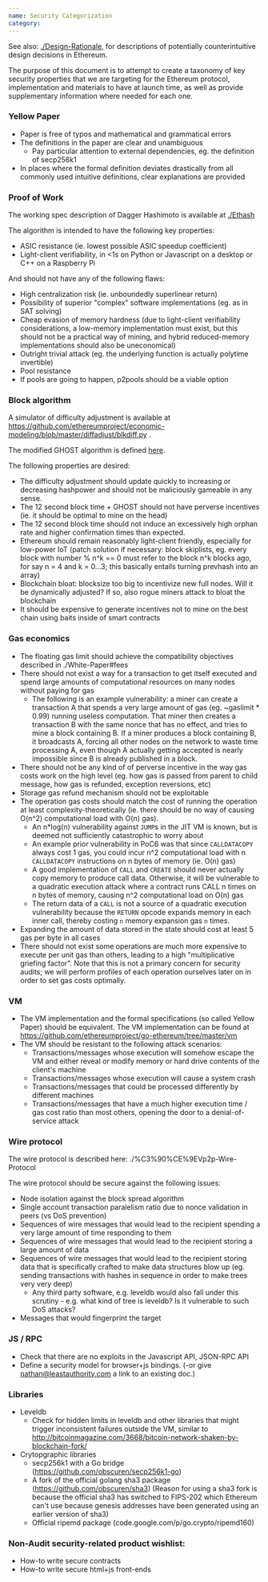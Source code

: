 ```yaml
---
name: Security Categorization
category: 
---
```


See also: [./Design-Rationale](./Design-Rationale), for descriptions of potentially counterintuitive design decisions in Ethereum.

The purpose of this document is to attempt to create a taxonomy of key security properties that we are targeting for the Ethereum protocol, implementation and materials to have at launch time, as well as provide supplementary information where needed for each one.

### Yellow Paper

* Paper is free of typos and mathematical and grammatical errors
* The definitions in the paper are clear and unambiguous
  * Pay particular attention to external dependencies, eg. the definition of secp256k1
* In places where the formal definition deviates drastically from all commonly used intuitive definitions, clear explanations are provided

### Proof of Work

The working spec description of Dagger Hashimoto is available at  [./Ethash](./Ethash)

The algorithm is intended to have the following key properties:

* ASIC resistance (ie. lowest possible ASIC speedup coefficient)
* Light-client verifiability, in <1s on Python or Javascript on a desktop or C++ on a Raspberry Pi

And should not have any of the following flaws:

* High centralization risk (ie. unboundedly superlinear return)
* Possibility of superior "complex" software implementations (eg. as in SAT solving)
* Cheap evasion of memory hardness (due to light-client verifiability considerations, a low-memory implementation must exist, but this should not be a practical way of mining, and hybrid reduced-memory implementations should also be uneconomical)
* Outright trivial attack (eg. the underlying function is actually polytime invertible)
* Pool resistance
* If pools are going to happen, p2pools should be a viable option

### Block algorithm

A simulator of difficulty adjustment is available at https://github.com/ethereumproject/economic-modeling/blob/master/diffadjust/blkdiff.py .

The modified GHOST algorithm is defined [here](./White-Paper#modified-ghost-implementation).

The following properties are desired:

* The difficulty adjustment should update quickly to increasing or decreasing hashpower and should not be maliciously gameable in any sense.
* The 12 second block time + GHOST should not have perverse incentives (ie. it should be optimal to mine on the head)
* The 12 second block time should not induce an excessively high orphan rate and higher confirmation times than expected.
* Ethereum should remain reasonably light-client friendly, especially for low-power IoT (patch solution if necessary: block skiplists, eg. every block with number % n^k == 0 must refer to the block n^k blocks ago, for say n = 4 and k = 0...3; this basically entails turning prevhash into an array)
* Blockchain bloat: blocksize too big to incentivize new full nodes. Will it be dynamically adjusted? If so,  also rogue miners attack to bloat the blockchain
* It should be expensive to generate incentives not to mine on the best chain using baits inside of smart contracts

### Gas economics

* The floating gas limit should achieve the compatibility objectives described in ./White-Paper#fees
* There should not exist a way for a transaction to get itself executed and spend large amounts of computational resources on many nodes without paying for gas
    * The following is an example vulnerability: a miner can create a transaction A that spends a very large amount of gas (eg. ~gaslimit * 0.99) running useless computation. That miner then creates a transaction B with the same nonce that has no effect, and tries to mine a block containing B. If a miner produces a block containing B, it broadcasts A, forcing all other nodes on the network to waste time processing A, even though A actually getting accepted is nearly impossible since B is already published in a block.
* There should not be any kind of of perverse incentive in the way gas costs work on the high level (eg. how gas is passed from parent to child message, how gas is refunded, exception reversions, etc)
* Storage gas refund mechanism should not be exploitable
* The operation gas costs should match the cost of running the operation at least complexity-theoretically (ie. there should be no way of causing O(n^2) computational load with O(n) gas).
    * An n*log(n) vulnerability against `JUMP`s in the JIT VM is known, but is deemed not sufficiently catastrophic to worry about
    * An example prior vulnerability in PoC6 was that since `CALLDATACOPY` always cost 1 gas, you could incur n^2 computational load with n `CALLDATACOPY` instructions on n bytes of memory (ie. O(n) gas)
    * A good implementation of `CALL` and `CREATE` should never actually copy memory to produce call data. Otherwise, it will be vulnerable to a quadratic execution attack where a contract runs CALL n times on n bytes of memory, causing n^2 computational load on O(n) gas
    * The return data of a `CALL` is not a source of a quadratic execution vulnerability because the `RETURN` opcode expands memory in each inner call, thereby costing `n` memory expansion gas `n` times.
* Expanding the amount of data stored in the state should cost at least 5 gas per byte in all cases
* There should not exist some operations are much more expensive to execute per unit gas than others, leading to a high "multiplicative griefing factor". Note that this is not a primary concern for security audits; we will perform profiles of each operation ourselves later on in order to set gas costs optimally.

### VM

* The VM implementation and the formal specifications (so called Yellow Paper) should be equivalent. The VM implementation can be found at https://github.com/ethereumproject/go-ethereum/tree/master/vm
* The VM should be resistant to the following attack scenarios:
  * Transactions/messages whose execution will somehow escape the VM and either reveal or modify memory or hard drive contents of the client's machine
  * Transactions/messages whose execution will cause a system crash
  * Transactions/messages that could be processed differently by different machines
  * Transactions/messages that have a much higher execution time / gas cost ratio than most others, opening the door to a denial-of-service attack

### Wire protocol 

The wire protocol is described here: ./%C3%90%CE%9EVp2p-Wire-Protocol

The wire protocol should be secure against the following issues:

* Node isolation against the block spread algorithm
* Single account transaction paralelism ratio due to nonce validation in peers (vs DoS prevention)
* Sequences of wire messages that would lead to the recipient spending a very large amount of time responding to them
* Sequences of wire messages that would lead to the recipient storing a large amount of data
* Sequences of wire messages that would lead to the recipient storing data that is specifically crafted to make data structures blow up (eg. sending transactions with hashes in sequence in order to make trees very very deep)
  * Any third party software, e.g. leveldb would also fall under this scrutiny - e.g. what kind of tree is leveldb? Is it vulnerable to such DoS attacks?
* Messages that would fingerprint the target

### JS / RPC

* Check that there are no exploits in the Javascript API, JSON-RPC API 
* Define a security model for browser+js bindings. (-or give nathan@leastauthority.com a link to an existing doc.)

### Libraries

* Leveldb
  * Check for hidden limits in leveldb and other libraries that might trigger inconsistent failures outside the VM, similar to http://bitcoinmagazine.com/3668/bitcoin-network-shaken-by-blockchain-fork/
* Crytopgraphic libraries
  * secp256k1 with a Go bridge (https://github.com/obscuren/secp256k1-go)
  * A fork of the official golang sha3 package (https://github.com/obscuren/sha3) (Reason for using a sha3 fork is because the official sha3 has switched to FIPS-202 which Ethereum can't use because genesis addresses have been generated using an earlier version of sha3)
  * Official ripemd package (code.google.com/p/go.crypto/ripemd160)

### Non-Audit security-related product wishlist:

* How-to write secure contracts
* How-to write secure html+js front-ends
